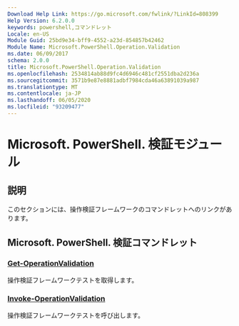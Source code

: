 ```yaml
---
Download Help Link: https://go.microsoft.com/fwlink/?LinkId=808399
Help Version: 6.2.0.0
keywords: powershell,コマンドレット
Locale: en-US
Module Guid: 25bd9e34-bff9-4552-a23d-854857b42462
Module Name: Microsoft.PowerShell.Operation.Validation
ms.date: 06/09/2017
schema: 2.0.0
title: Microsoft.PowerShell.Operation.Validation
ms.openlocfilehash: 2534814ab88d9fc4d6946c481cf2551dba2d236a
ms.sourcegitcommit: 3571b9e87e8881adbf7984cda46a63891039a987
ms.translationtype: MT
ms.contentlocale: ja-JP
ms.lasthandoff: 06/05/2020
ms.locfileid: "93209477"
---
```

# Microsoft. PowerShell. 検証モジュール

## 説明

このセクションには、操作検証フレームワークのコマンドレットへのリンクがあります。

## Microsoft. PowerShell. 検証コマンドレット

### [Get-OperationValidation](Get-OperationValidation.md)
操作検証フレームワークテストを取得します。

### [Invoke-OperationValidation](Invoke-OperationValidation.md)
操作検証フレームワークテストを呼び出します。

